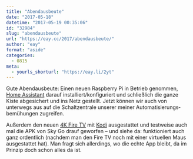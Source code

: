 ```yaml
---
title: "Abendausbeute"
date: "2017-05-18"
datetime: "2017-05-19 00:35:06"
id: "32984"
slug: "abendausbeute"
url: "https://eay.cc/2017/abendausbeute/"
author: "eay"
format: "aside"
categories:
  - 0815
meta:
  - yourls_shorturl: "https://eay.li/2yt"
---
```


Gute Abendausbeute: Einen neuen Raspberry Pi in Betrieb genommen, [Home Assistant](https://home-assistant.io/) darauf installiert/konfiguriert und schließlich die ganze Kiste abgesichert und ins Netz gestellt. Jetzt können wir auch von unterwegs aus auf die Schaltzentrale unserer meiner Automatisierungs­bemühungen zugreifen.

Außerdem den neuen [4K Fire TV](http://www.amazon.de/exec/obidos/ASIN/B00UH2K93O/eayznet-21) mit [Kodi](https://kodi.tv/) ausgestattet und testweise auch mal die APK von Sky Go drauf geworfen – und siehe da: funktioniert auch ganz ordentlich (nachdem man den Fire TV noch mit einer virtuellen Maus ausgestattet hat). Man fragt sich allerdings, wo die echte App bleibt, da im Prinzip doch schon alles da ist.
